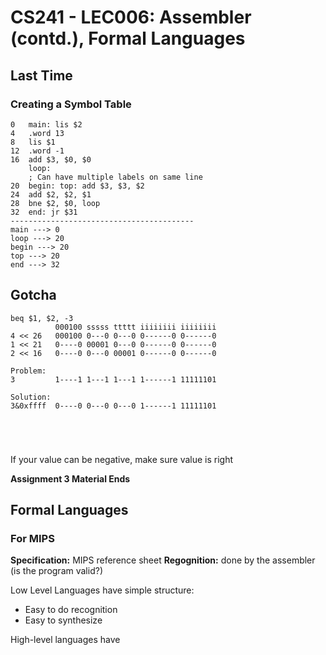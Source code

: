 # CS241 - LEC006: Assembler (contd.), Formal Languages
## Last Time
### Creating a Symbol Table
```
0   main: lis $2
4   .word 13
8   lis $1
12  .word -1
16  add $3, $0, $0
    loop:
    ; Can have multiple labels on same line
20  begin: top: add $3, $3, $2
24  add $2, $2, $1
28  bne $2, $0, loop
32  end: jr $31
-----------------------------------------
main ---> 0
loop ---> 20
begin ---> 20
top ---> 20
end ---> 32
```

## Gotcha
```
beq $1, $2, -3
          000100 sssss ttttt iiiiiiii iiiiiiii
4 << 26   000100 0---0 0---0 0------0 0------0
1 << 21   0----0 00001 0---0 0------0 0------0
2 << 16   0----0 0---0 00001 0------0 0------0

Problem:
3         1----1 1---1 1---1 1------1 11111101

Solution:
3&0xffff  0----0 0---0 0---0 1------1 11111101





```
If your value can be negative, make sure value is right

**Assignment 3 Material Ends**

## Formal Languages
### For MIPS
**Specification:** MIPS reference sheet
**Regognition:** done by the assembler (is the program valid?)

Low Level Languages have simple structure:
- Easy to do recognition
- Easy to synthesize 

High-level languages have 
<!--stackedit_data:
eyJoaXN0b3J5IjpbLTE2MDgwMzQyOTksMTk1MjM4ODYzMSwxOT
UyMzg4NjMxXX0=
-->